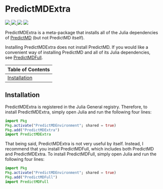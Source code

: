 # PredictMDExtra

<a href="https://doi.org/10.5281/zenodo.1291209">
<img
src="https://zenodo.org/badge/109460252.svg"/>
</a>

<a href="https://bors.tech">
<img
src="https://bors.tech/images/badge_small.svg"/>
</a>
<a href="https://travis-ci.org/bcbi/PredictMDExtra.jl/branches">
<img
src=
"https://travis-ci.org/bcbi/PredictMDExtra.jl.svg?branch=master"
/></a>
<a
href="https://codecov.io/gh/bcbi/PredictMDExtra.jl/branch/master">
<img
src=
"https://codecov.io/gh/bcbi/PredictMDExtra.jl/branch/master/graph/badge.svg"
/></a>

PredictMDExtra is a meta-package that installs all of the Julia dependencies
of [PredictMD](https://predictmd.net) (but not PredictMD itself).

Installing PredictMDExtra does not install PredictMD. If you would like a
convenient way of installing PredictMD and all of its Julia dependencies,
see [PredictMDFull](https://github.com/bcbi/PredictMDFull.jl).



| Table of Contents |
| ----------------- |
| [Installation](#installation) |

## Installation

PredictMDExtra is registered in the Julia General registry. Therefore, to
install PredictMDExtra, simply open Julia and run the following four lines:
```julia
import Pkg
Pkg.activate("PredictMDEnvironment"; shared = true)
Pkg.add("PredictMDExtra")
import PredictMDExtra
```

That being said, PredictMDExtra is not very useful by itself. Instead, I
recommend that you install PredictMDFull, which includes both PredictMD and
PredictMDExtra. To install PredictMDFull, simply open Julia and run the
following four lines:
```julia
import Pkg
Pkg.activate("PredictMDEnvironment"; shared = true)
Pkg.add("PredictMDFull")
import PredictMDFull
```
